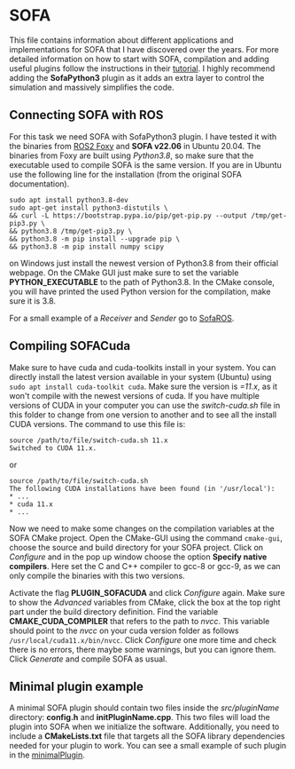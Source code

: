 # SOFA
 
This file contains information about different applications and implementations for SOFA that I have discovered over the years. For more detailed information on how to start with SOFA, compilation and adding useful plugins follow the instructions in their [tutorial](https://www.sofa-framework.org/community/doc/getting-started/build/linux/). I highly recommend adding the **SofaPython3** plugin as it adds an extra layer to control the simulation and massively simplifies the code.

## Connecting SOFA with ROS
For this task we need SOFA with SofaPython3 plugin. I have tested it with the binaries from [ROS2 Foxy](https://docs.ros.org/en/foxy/Installation.html) and **SOFA v22.06** in Ubuntu 20.04. The binaries from Foxy are built using *Python3.8*, so make sure that the executable used to compile SOFA is the same version. If you are in Ubuntu use the following line for the installation (from the original SOFA documentation).

```
sudo apt install python3.8-dev
sudo apt-get install python3-distutils \
&& curl -L https://bootstrap.pypa.io/pip/get-pip.py --output /tmp/get-pip3.py \
&& python3.8 /tmp/get-pip3.py \
&& python3.8 -m pip install --upgrade pip \
&& python3.8 -m pip install numpy scipy
```

on Windows just install the newest version of Python3.8 from their official webpage. On the CMake GUI just make sure to set the variable **PYTHON_EXECUTABLE** to the path of Python3.8. In the CMake console, you will have printed the used Python version for the compilation, make sure it is 3.8.

For a small example of a *Receiver* and *Sender* go to [SofaROS](SofaROS).

## Compiling SOFACuda

Make sure to have cuda and cuda-toolkits install in your system. You can directly install the latest version available in your system (Ubuntu) using `sudo apt install cuda-toolkit cuda`. Make sure the version is *=11.x*, as it won't compile with the newest versions of cuda. If you have multiple versions of CUDA in your computer you can use the *switch-cuda.sh* file in this folder to change from one version to another and to see all the install CUDA versions. The command to use this file is:

```
source /path/to/file/switch-cuda.sh 11.x
Switched to CUDA 11.x.
```
or
```
source /path/to/file/switch-cuda.sh
The following CUDA installations have been found (in '/usr/local'):
* ...
* cuda 11.x
* ...
```

Now we need to make some changes on the compilation variables at the SOFA CMake project. Open the CMake-GUI using the command `cmake-gui`, choose the source and build directory for your SOFA project. Click on *Configure* and in the pop up window choose the option **Specify native compilers**. Here set the C and C++ compiler to gcc-8 or gcc-9, as we can only compile the binaries with this two versions. 

Activate the flag **PLUGIN_SOFACUDA** and click *Configure* again. Make sure to show the *Advanced* variables from CMake, click the box at the top right part under the build directory definition. Find the variable **CMAKE_CUDA_COMPILER** that refers to the path to *nvcc*. This variable should point to the *nvcc* on your cuda version folder as follows `/usr/local/cuda11.x/bin/nvcc`. Click *Configure* one more time and check there is no errors, there maybe some warnings, but you can ignore them. Click *Generate* and compile SOFA as usual.

## Minimal plugin example

A minimal SOFA plugin should contain two files inside the *src/pluginName* directory: **config.h** and **initPluginName.cpp**. This two files will load the plugin into SOFA when we initialize the software. Additionally, you need to include a **CMakeLists.txt** file that targets all the SOFA library dependencies needed for your plugin to work. You can see a small example of such plugin in the [minimalPlugin](minimalPlugin).